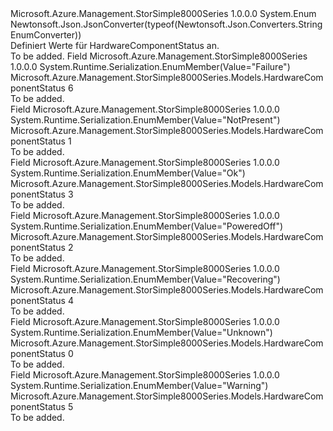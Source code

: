 <Type Name="HardwareComponentStatus" FullName="Microsoft.Azure.Management.StorSimple8000Series.Models.HardwareComponentStatus">
  <TypeSignature Language="C#" Value="public enum HardwareComponentStatus" />
  <TypeSignature Language="ILAsm" Value=".class public auto ansi sealed HardwareComponentStatus extends System.Enum" />
  <TypeSignature Language="DocId" Value="T:Microsoft.Azure.Management.StorSimple8000Series.Models.HardwareComponentStatus" />
  <TypeSignature Language="VB.NET" Value="Public Enum HardwareComponentStatus" />
  <TypeSignature Language="F#" Value="type HardwareComponentStatus = " />
  <AssemblyInfo>
    <AssemblyName>Microsoft.Azure.Management.StorSimple8000Series</AssemblyName>
    <AssemblyVersion>1.0.0.0</AssemblyVersion>
  </AssemblyInfo>
  <Base>
    <BaseTypeName>System.Enum</BaseTypeName>
  </Base>
  <Attributes>
    <Attribute>
      <AttributeName>Newtonsoft.Json.JsonConverter(typeof(Newtonsoft.Json.Converters.StringEnumConverter))</AttributeName>
    </Attribute>
  </Attributes>
  <Docs>
    <summary>
            Definiert Werte für HardwareComponentStatus an.
            </summary>
    <remarks>To be added.</remarks>
  </Docs>
  <Members>
    <Member MemberName="Failure">
      <MemberSignature Language="C#" Value="Failure" />
      <MemberSignature Language="ILAsm" Value=".field public static literal valuetype Microsoft.Azure.Management.StorSimple8000Series.Models.HardwareComponentStatus Failure = int32(6)" />
      <MemberSignature Language="DocId" Value="F:Microsoft.Azure.Management.StorSimple8000Series.Models.HardwareComponentStatus.Failure" />
      <MemberSignature Language="VB.NET" Value="Failure" />
      <MemberSignature Language="F#" Value="Failure = 6" Usage="Microsoft.Azure.Management.StorSimple8000Series.Models.HardwareComponentStatus.Failure" />
      <MemberType>Field</MemberType>
      <AssemblyInfo>
        <AssemblyName>Microsoft.Azure.Management.StorSimple8000Series</AssemblyName>
        <AssemblyVersion>1.0.0.0</AssemblyVersion>
      </AssemblyInfo>
      <Attributes>
        <Attribute>
          <AttributeName>System.Runtime.Serialization.EnumMember(Value="Failure")</AttributeName>
        </Attribute>
      </Attributes>
      <ReturnValue>
        <ReturnType>Microsoft.Azure.Management.StorSimple8000Series.Models.HardwareComponentStatus</ReturnType>
      </ReturnValue>
      <MemberValue>6</MemberValue>
      <Docs>
        <summary>To be added.</summary>
      </Docs>
    </Member>
    <Member MemberName="NotPresent">
      <MemberSignature Language="C#" Value="NotPresent" />
      <MemberSignature Language="ILAsm" Value=".field public static literal valuetype Microsoft.Azure.Management.StorSimple8000Series.Models.HardwareComponentStatus NotPresent = int32(1)" />
      <MemberSignature Language="DocId" Value="F:Microsoft.Azure.Management.StorSimple8000Series.Models.HardwareComponentStatus.NotPresent" />
      <MemberSignature Language="VB.NET" Value="NotPresent" />
      <MemberSignature Language="F#" Value="NotPresent = 1" Usage="Microsoft.Azure.Management.StorSimple8000Series.Models.HardwareComponentStatus.NotPresent" />
      <MemberType>Field</MemberType>
      <AssemblyInfo>
        <AssemblyName>Microsoft.Azure.Management.StorSimple8000Series</AssemblyName>
        <AssemblyVersion>1.0.0.0</AssemblyVersion>
      </AssemblyInfo>
      <Attributes>
        <Attribute>
          <AttributeName>System.Runtime.Serialization.EnumMember(Value="NotPresent")</AttributeName>
        </Attribute>
      </Attributes>
      <ReturnValue>
        <ReturnType>Microsoft.Azure.Management.StorSimple8000Series.Models.HardwareComponentStatus</ReturnType>
      </ReturnValue>
      <MemberValue>1</MemberValue>
      <Docs>
        <summary>To be added.</summary>
      </Docs>
    </Member>
    <Member MemberName="Ok">
      <MemberSignature Language="C#" Value="Ok" />
      <MemberSignature Language="ILAsm" Value=".field public static literal valuetype Microsoft.Azure.Management.StorSimple8000Series.Models.HardwareComponentStatus Ok = int32(3)" />
      <MemberSignature Language="DocId" Value="F:Microsoft.Azure.Management.StorSimple8000Series.Models.HardwareComponentStatus.Ok" />
      <MemberSignature Language="VB.NET" Value="Ok" />
      <MemberSignature Language="F#" Value="Ok = 3" Usage="Microsoft.Azure.Management.StorSimple8000Series.Models.HardwareComponentStatus.Ok" />
      <MemberType>Field</MemberType>
      <AssemblyInfo>
        <AssemblyName>Microsoft.Azure.Management.StorSimple8000Series</AssemblyName>
        <AssemblyVersion>1.0.0.0</AssemblyVersion>
      </AssemblyInfo>
      <Attributes>
        <Attribute>
          <AttributeName>System.Runtime.Serialization.EnumMember(Value="Ok")</AttributeName>
        </Attribute>
      </Attributes>
      <ReturnValue>
        <ReturnType>Microsoft.Azure.Management.StorSimple8000Series.Models.HardwareComponentStatus</ReturnType>
      </ReturnValue>
      <MemberValue>3</MemberValue>
      <Docs>
        <summary>To be added.</summary>
      </Docs>
    </Member>
    <Member MemberName="PoweredOff">
      <MemberSignature Language="C#" Value="PoweredOff" />
      <MemberSignature Language="ILAsm" Value=".field public static literal valuetype Microsoft.Azure.Management.StorSimple8000Series.Models.HardwareComponentStatus PoweredOff = int32(2)" />
      <MemberSignature Language="DocId" Value="F:Microsoft.Azure.Management.StorSimple8000Series.Models.HardwareComponentStatus.PoweredOff" />
      <MemberSignature Language="VB.NET" Value="PoweredOff" />
      <MemberSignature Language="F#" Value="PoweredOff = 2" Usage="Microsoft.Azure.Management.StorSimple8000Series.Models.HardwareComponentStatus.PoweredOff" />
      <MemberType>Field</MemberType>
      <AssemblyInfo>
        <AssemblyName>Microsoft.Azure.Management.StorSimple8000Series</AssemblyName>
        <AssemblyVersion>1.0.0.0</AssemblyVersion>
      </AssemblyInfo>
      <Attributes>
        <Attribute>
          <AttributeName>System.Runtime.Serialization.EnumMember(Value="PoweredOff")</AttributeName>
        </Attribute>
      </Attributes>
      <ReturnValue>
        <ReturnType>Microsoft.Azure.Management.StorSimple8000Series.Models.HardwareComponentStatus</ReturnType>
      </ReturnValue>
      <MemberValue>2</MemberValue>
      <Docs>
        <summary>To be added.</summary>
      </Docs>
    </Member>
    <Member MemberName="Recovering">
      <MemberSignature Language="C#" Value="Recovering" />
      <MemberSignature Language="ILAsm" Value=".field public static literal valuetype Microsoft.Azure.Management.StorSimple8000Series.Models.HardwareComponentStatus Recovering = int32(4)" />
      <MemberSignature Language="DocId" Value="F:Microsoft.Azure.Management.StorSimple8000Series.Models.HardwareComponentStatus.Recovering" />
      <MemberSignature Language="VB.NET" Value="Recovering" />
      <MemberSignature Language="F#" Value="Recovering = 4" Usage="Microsoft.Azure.Management.StorSimple8000Series.Models.HardwareComponentStatus.Recovering" />
      <MemberType>Field</MemberType>
      <AssemblyInfo>
        <AssemblyName>Microsoft.Azure.Management.StorSimple8000Series</AssemblyName>
        <AssemblyVersion>1.0.0.0</AssemblyVersion>
      </AssemblyInfo>
      <Attributes>
        <Attribute>
          <AttributeName>System.Runtime.Serialization.EnumMember(Value="Recovering")</AttributeName>
        </Attribute>
      </Attributes>
      <ReturnValue>
        <ReturnType>Microsoft.Azure.Management.StorSimple8000Series.Models.HardwareComponentStatus</ReturnType>
      </ReturnValue>
      <MemberValue>4</MemberValue>
      <Docs>
        <summary>To be added.</summary>
      </Docs>
    </Member>
    <Member MemberName="Unknown">
      <MemberSignature Language="C#" Value="Unknown" />
      <MemberSignature Language="ILAsm" Value=".field public static literal valuetype Microsoft.Azure.Management.StorSimple8000Series.Models.HardwareComponentStatus Unknown = int32(0)" />
      <MemberSignature Language="DocId" Value="F:Microsoft.Azure.Management.StorSimple8000Series.Models.HardwareComponentStatus.Unknown" />
      <MemberSignature Language="VB.NET" Value="Unknown" />
      <MemberSignature Language="F#" Value="Unknown = 0" Usage="Microsoft.Azure.Management.StorSimple8000Series.Models.HardwareComponentStatus.Unknown" />
      <MemberType>Field</MemberType>
      <AssemblyInfo>
        <AssemblyName>Microsoft.Azure.Management.StorSimple8000Series</AssemblyName>
        <AssemblyVersion>1.0.0.0</AssemblyVersion>
      </AssemblyInfo>
      <Attributes>
        <Attribute>
          <AttributeName>System.Runtime.Serialization.EnumMember(Value="Unknown")</AttributeName>
        </Attribute>
      </Attributes>
      <ReturnValue>
        <ReturnType>Microsoft.Azure.Management.StorSimple8000Series.Models.HardwareComponentStatus</ReturnType>
      </ReturnValue>
      <MemberValue>0</MemberValue>
      <Docs>
        <summary>To be added.</summary>
      </Docs>
    </Member>
    <Member MemberName="Warning">
      <MemberSignature Language="C#" Value="Warning" />
      <MemberSignature Language="ILAsm" Value=".field public static literal valuetype Microsoft.Azure.Management.StorSimple8000Series.Models.HardwareComponentStatus Warning = int32(5)" />
      <MemberSignature Language="DocId" Value="F:Microsoft.Azure.Management.StorSimple8000Series.Models.HardwareComponentStatus.Warning" />
      <MemberSignature Language="VB.NET" Value="Warning" />
      <MemberSignature Language="F#" Value="Warning = 5" Usage="Microsoft.Azure.Management.StorSimple8000Series.Models.HardwareComponentStatus.Warning" />
      <MemberType>Field</MemberType>
      <AssemblyInfo>
        <AssemblyName>Microsoft.Azure.Management.StorSimple8000Series</AssemblyName>
        <AssemblyVersion>1.0.0.0</AssemblyVersion>
      </AssemblyInfo>
      <Attributes>
        <Attribute>
          <AttributeName>System.Runtime.Serialization.EnumMember(Value="Warning")</AttributeName>
        </Attribute>
      </Attributes>
      <ReturnValue>
        <ReturnType>Microsoft.Azure.Management.StorSimple8000Series.Models.HardwareComponentStatus</ReturnType>
      </ReturnValue>
      <MemberValue>5</MemberValue>
      <Docs>
        <summary>To be added.</summary>
      </Docs>
    </Member>
  </Members>
</Type>